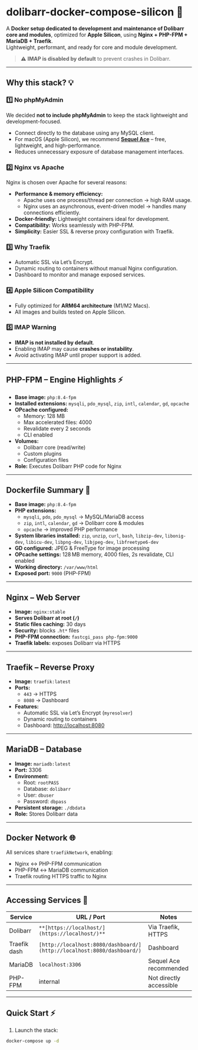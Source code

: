 # dolibarr-docker-compose-silicon 🚀

A **Docker setup dedicated to development and maintenance of Dolibarr core and modules**, optimized for **Apple Silicon**, using **Nginx + PHP-FPM + MariaDB + Traefik**.  
Lightweight, performant, and ready for core and module development.

> ⚠️ **IMAP is disabled by default** to prevent crashes in Dolibarr.

---

## Why this stack? 💡

### 1️⃣ No phpMyAdmin
We decided **not to include phpMyAdmin** to keep the stack lightweight and development-focused.  
- Connect directly to the database using any MySQL client.  
- For macOS (Apple Silicon), we recommend **[Sequel Ace](https://apps.apple.com/fr/app/sequel-ace/id1518036000?mt=12)** – free, lightweight, and high-performance.  
- Reduces unnecessary exposure of database management interfaces.

### 2️⃣ Nginx vs Apache
Nginx is chosen over Apache for several reasons:  
- **Performance & memory efficiency:**  
  - Apache uses one process/thread per connection → high RAM usage.  
  - Nginx uses an asynchronous, event-driven model → handles many connections efficiently.  
- **Docker-friendly:** Lightweight containers ideal for development.  
- **Compatibility:** Works seamlessly with PHP-FPM.  
- **Simplicity:** Easier SSL & reverse proxy configuration with Traefik.

### 3️⃣ Why Traefik
- Automatic SSL via Let’s Encrypt.  
- Dynamic routing to containers without manual Nginx configuration.  
- Dashboard to monitor and manage exposed services.

### 4️⃣ Apple Silicon Compatibility
- Fully optimized for **ARM64 architecture** (M1/M2 Macs).  
- All images and builds tested on Apple Silicon.

### 5️⃣ IMAP Warning
- **IMAP is not installed by default**.  
- Enabling IMAP may cause **crashes or instability**.  
- Avoid activating IMAP until proper support is added.

---

## PHP-FPM – Engine Highlights ⚡

- **Base image:** `php:8.4-fpm`  
- **Installed extensions:** `mysqli`, `pdo_mysql`, `zip`, `intl`, `calendar`, `gd`, `opcache`  
- **OPcache configured:**  
  - Memory: 128 MB  
  - Max accelerated files: 4000  
  - Revalidate every 2 seconds  
  - CLI enabled  
- **Volumes:**  
  - Dolibarr core (read/write)  
  - Custom plugins  
  - Configuration files  
- **Role:** Executes Dolibarr PHP code for Nginx  

---

## Dockerfile Summary 🐳

- **Base image:** `php:8.4-fpm`  
- **PHP extensions:**  
  - `mysqli`, `pdo`, `pdo_mysql` → MySQL/MariaDB access  
  - `zip`, `intl`, `calendar`, `gd` → Dolibarr core & modules  
  - `opcache` → improved PHP performance  
- **System libraries installed:** `zip`, `unzip`, `curl`, `bash`, `libzip-dev`, `libonig-dev`, `libicu-dev`, `libpng-dev`, `libjpeg-dev`, `libfreetype6-dev`  
- **GD configured:** JPEG & FreeType for image processing  
- **OPcache settings:** 128 MB memory, 4000 files, 2s revalidate, CLI enabled  
- **Working directory:** `/var/www/html`  
- **Exposed port:** `9000` (PHP-FPM)

---

## Nginx – Web Server

- **Image:** `nginx:stable`  
- **Serves Dolibarr at root (`/`)**  
- **Static files caching:** 30 days  
- **Security:** blocks `.ht*` files  
- **PHP-FPM connection:** `fastcgi_pass php-fpm:9000`  
- **Traefik labels:** exposes Dolibarr via HTTPS

---

## Traefik – Reverse Proxy

- **Image:** `traefik:latest`  
- **Ports:**  
  - `443` → HTTPS  
  - `8080` → Dashboard  
- **Features:**  
  - Automatic SSL via Let’s Encrypt (`myresolver`)  
  - Dynamic routing to containers  
  - Dashboard: [http://localhost:8080](http://localhost:8080)

---

## MariaDB – Database

- **Image:** `mariadb:latest`  
- **Port:** 3306  
- **Environment:**  
  - Root: `rootPASS`  
  - Database: `dolibarr`  
  - User: `dbuser`  
  - Password: `dbpass`  
- **Persistent storage:** `./dbdata`  
- **Role:** Stores Dolibarr data  

---

## Docker Network 🌐

All services share `traefikNetwork`, enabling:  
- Nginx ↔ PHP-FPM communication  
- PHP-FPM ↔ MariaDB communication  
- Traefik routing HTTPS traffic to Nginx

---

## Accessing Services 🔑

| Service        | URL / Port                  | Notes |
|----------------|----------------------------|-------|
| Dolibarr       | `**[https://localhost/](https://localhost/)**`        | Via Traefik, HTTPS |
| Traefik dash   | `[http://localhost:8080/dashboard/](http://localhost:8080/dashboard/)`     | Dashboard |
| MariaDB        | `localhost:3306`            | Sequel Ace recommended |
| PHP-FPM        | internal                   | Not directly accessible |

---

## Quick Start ⚡

1. Launch the stack:

```bash
docker-compose up -d
